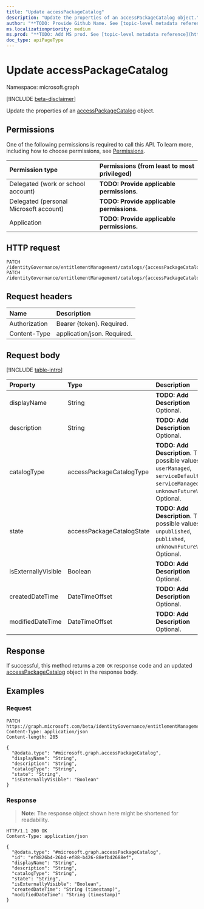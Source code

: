 ```yaml
---
title: "Update accessPackageCatalog"
description: "Update the properties of an accessPackageCatalog object."
author: "**TODO: Provide Github Name. See [topic-level metadata reference](https://msgo.azurewebsites.net/add/document/guidelines/metadata.html#topic-level-metadata)**"
ms.localizationpriority: medium
ms.prod: "**TODO: Add MS prod. See [topic-level metadata reference](https://msgo.azurewebsites.net/add/document/guidelines/metadata.html#topic-level-metadata)**"
doc_type: apiPageType
---
```


# Update accessPackageCatalog
Namespace: microsoft.graph

[!INCLUDE [beta-disclaimer](../../includes/beta-disclaimer.md)]

Update the properties of an [accessPackageCatalog](../resources/accesspackagecatalog.md) object.

## Permissions
One of the following permissions is required to call this API. To learn more, including how to choose permissions, see [Permissions](/graph/permissions-reference).

|Permission type|Permissions (from least to most privileged)|
|:---|:---|
|Delegated (work or school account)|**TODO: Provide applicable permissions.**|
|Delegated (personal Microsoft account)|**TODO: Provide applicable permissions.**|
|Application|**TODO: Provide applicable permissions.**|

## HTTP request

<!-- {
  "blockType": "ignored"
}
-->
``` http
PATCH /identityGovernance/entitlementManagement/catalogs/{accessPackageCatalogId}
PATCH /identityGovernance/entitlementManagement/catalogs/{accessPackageCatalogId}/accessPackages/{accessPackageId}/catalog
```

## Request headers
|Name|Description|
|:---|:---|
|Authorization|Bearer {token}. Required.|
|Content-Type|application/json. Required.|

## Request body
[!INCLUDE [table-intro](../../includes/update-property-table-intro.md)]


|Property|Type|Description|
|:---|:---|:---|
|displayName|String|**TODO: Add Description** Optional.|
|description|String|**TODO: Add Description** Optional.|
|catalogType|accessPackageCatalogType|**TODO: Add Description**. The possible values are: `userManaged`, `serviceDefault`, `serviceManaged`, `unknownFutureValue`. Optional.|
|state|accessPackageCatalogState|**TODO: Add Description**. The possible values are: `unpublished`, `published`, `unknownFutureValue`. Optional.|
|isExternallyVisible|Boolean|**TODO: Add Description** Optional.|
|createdDateTime|DateTimeOffset|**TODO: Add Description** Optional.|
|modifiedDateTime|DateTimeOffset|**TODO: Add Description** Optional.|



## Response

If successful, this method returns a `200 OK` response code and an updated [accessPackageCatalog](../resources/accesspackagecatalog.md) object in the response body.

## Examples

### Request
<!-- {
  "blockType": "request",
  "name": "update_accesspackagecatalog"
}
-->
``` http
PATCH https://graph.microsoft.com/beta/identityGovernance/entitlementManagement/catalogs/{accessPackageCatalogId}
Content-Type: application/json
Content-length: 205

{
  "@odata.type": "#microsoft.graph.accessPackageCatalog",
  "displayName": "String",
  "description": "String",
  "catalogType": "String",
  "state": "String",
  "isExternallyVisible": "Boolean"
}
```


### Response
>**Note:** The response object shown here might be shortened for readability.
<!-- {
  "blockType": "response",
  "truncated": true
}
-->
``` http
HTTP/1.1 200 OK
Content-Type: application/json

{
  "@odata.type": "#microsoft.graph.accessPackageCatalog",
  "id": "ef8826b4-26b4-ef88-b426-88efb42688ef",
  "displayName": "String",
  "description": "String",
  "catalogType": "String",
  "state": "String",
  "isExternallyVisible": "Boolean",
  "createdDateTime": "String (timestamp)",
  "modifiedDateTime": "String (timestamp)"
}
```

